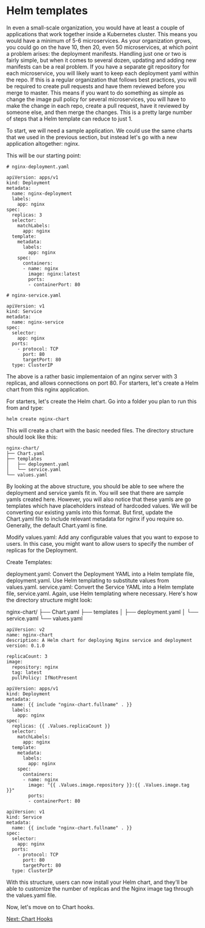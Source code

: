 # Helm templates

In even a small-scale organization, you would have at least a couple of applications that work together inside a Kubernetes cluster. This means you would have a minimum of 5-6 microservices. As your organization grows, you could go on the have 10, then 20, even 50 microservices, at which point a problem arises: the deployment manifests. Handling just one or two is fairly simple, but when it comes to several dozen, updating and adding new manifests can be a real problem. If you have a separate git repository for each microservice, you will likely want to keep each deployment yaml within the repo. If this is a regular organization that follows best practices, you will be required to create pull requests and have them reviewed before you merge to master. This means if you want to do something as simple as change the image pull policy for several microservices, you will have to make the change in each repo, create a pull request, have it reviewed by someone else, and then merge the changes. This is a pretty large number of steps that a Helm template can reduce to just 1.

To start, we will need a sample application. We could use the same charts that we used in the previous section, but instead let's go with a new application altogether: nginx.

This will be our starting point:

```
# nginx-deployment.yaml

apiVersion: apps/v1
kind: Deployment
metadata:
  name: nginx-deployment
  labels:
    app: nginx
spec:
  replicas: 3
  selector:
    matchLabels:
      app: nginx
  template:
    metadata:
      labels:
        app: nginx
    spec:
      containers:
      - name: nginx
        image: nginx:latest
        ports:
        - containerPort: 80
```

```
# nginx-service.yaml

apiVersion: v1
kind: Service
metadata:
  name: nginx-service
spec:
  selector:
    app: nginx
  ports:
    - protocol: TCP
      port: 80
      targetPort: 80
  type: ClusterIP
```

The above is a rather basic implementaion of an nginx server with 3 replicas, and allows connections on port 80. For starters, let's create a Helm chart from this nginx application.

For starters, let's create the Helm chart. Go into a folder you plan to run this from and type:

```
helm create nginx-chart
```

This will create a chart with the basic needed files. The directory structure should look like this:

```
nginx-chart/
├── Chart.yaml
├── templates
│   ├── deployment.yaml
│   └── service.yaml
└── values.yaml
```

By looking at the above structure, you should be able to see where the deployment and service yamls fit in. You will see that there are sample yamls created here. However, you will also notice that these yamls are go templates which have placeholders instead of hardcoded values. We will be converting our existing yamls into this format. But first, update the Chart.yaml file to include relevant metadata for nginx if you require so. Generally, the default Chart.yaml is fine.

Modify values.yaml: Add any configurable values that you want to expose to users. In this case, you might want to allow users to specify the number of replicas for the Deployment.

Create Templates:

deployment.yaml: Convert the Deployment YAML into a Helm template file, deployment.yaml. Use Helm templating to substitute values from values.yaml.
service.yaml: Convert the Service YAML into a Helm template file, service.yaml. Again, use Helm templating where necessary.
Here's how the directory structure might look:

nginx-chart/
├── Chart.yaml
├── templates
│   ├── deployment.yaml
│   └── service.yaml
└── values.yaml

```
apiVersion: v2
name: nginx-chart
description: A Helm chart for deploying Nginx service and deployment
version: 0.1.0
```

```
replicaCount: 3
image:
  repository: nginx
  tag: latest
  pullPolicy: IfNotPresent
```

```
apiVersion: apps/v1
kind: Deployment
metadata:
  name: {{ include "nginx-chart.fullname" . }}
  labels:
    app: nginx
spec:
  replicas: {{ .Values.replicaCount }}
  selector:
    matchLabels:
      app: nginx
  template:
    metadata:
      labels:
        app: nginx
    spec:
      containers:
      - name: nginx
        image: "{{ .Values.image.repository }}:{{ .Values.image.tag }}"
        ports:
        - containerPort: 80
```

```
apiVersion: v1
kind: Service
metadata:
  name: {{ include "nginx-chart.fullname" . }}
spec:
  selector:
    app: nginx
  ports:
    - protocol: TCP
      port: 80
      targetPort: 80
  type: ClusterIP
```

With this structure, users can now install your Helm chart, and they'll be able to customize the number of replicas and the Nginx image tag through the values.yaml file.

Now, let's move on to Chart hooks.

[Next: Chart Hooks](chart-hooks.md)